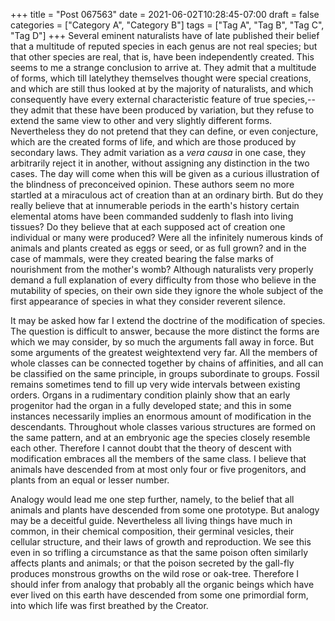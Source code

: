 +++
title = "Post 067563"
date = 2021-06-02T10:28:45-07:00
draft = false
categories = ["Category A", "Category B"]
tags = ["Tag A", "Tag B", "Tag C", "Tag D"]
+++
Several eminent naturalists have of late published their belief that a multitude of reputed species in each genus are not real species; but that other species are real, that is, have been independently created. This seems to me a strange conclusion to arrive at. They admit that a multitude of forms, which till latelythey themselves thought were special creations, and which are still thus looked at by the majority of naturalists, and which consequently have every external characteristic feature of true species,--they admit that these have been produced by variation, but they refuse to extend the same view to other and very slightly different forms. Nevertheless they do not pretend that they can define, or even conjecture, which are the created forms of life, and which are those produced by secondary laws. They admit variation as a _vera causa_ in one case, they arbitrarily reject it in another, without assigning any distinction in the two cases. The day will come when this will be given as a curious illustration of the blindness of preconceived opinion. These authors seem no more startled at a miraculous act of creation than at an ordinary birth. But do they really believe that at innumerable periods in the earth's history certain elemental atoms have been commanded suddenly to flash into living tissues? Do they believe that at each supposed act of creation one individual or many were produced? Were all the infinitely numerous kinds of animals and plants created as eggs or seed, or as full grown? and in the case of mammals, were they created bearing the false marks of nourishment from the mother's womb? Although naturalists very properly demand a full explanation of every difficulty from those who believe in the mutability of species, on their own side they ignore the whole subject of the first appearance of species in what they consider reverent silence.

It may be asked how far I extend the doctrine of the modification of species. The question is difficult to answer, because the more distinct the forms are which we may consider, by so much the arguments fall away in force. But some arguments of the greatest weightextend very far. All the members of whole classes can be connected together by chains of affinities, and all can be classified on the same principle, in groups subordinate to groups. Fossil remains sometimes tend to fill up very wide intervals between existing orders. Organs in a rudimentary condition plainly show that an early progenitor had the organ in a fully developed state; and this in some instances necessarily implies an enormous amount of modification in the descendants. Throughout whole classes various structures are formed on the same pattern, and at an embryonic age the species closely resemble each other. Therefore I cannot doubt that the theory of descent with modification embraces all the members of the same class. I believe that animals have descended from at most only four or five progenitors, and plants from an equal or lesser number.

Analogy would lead me one step further, namely, to the belief that all animals and plants have descended from some one prototype. But analogy may be a deceitful guide. Nevertheless all living things have much in common, in their chemical composition, their germinal vesicles, their cellular structure, and their laws of growth and reproduction. We see this even in so trifling a circumstance as that the same poison often similarly affects plants and animals; or that the poison secreted by the gall-fly produces monstrous growths on the wild rose or oak-tree. Therefore I should infer from analogy that probably all the organic beings which have ever lived on this earth have descended from some one primordial form, into which life was first breathed by the Creator.
